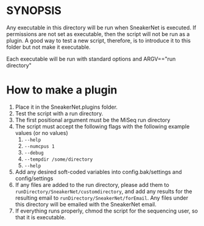 SYNOPSIS
========

Any executable in this directory will be run when SneakerNet is executed.  If 
permissions are not set as executable, then the script will not be run as a
plugin.  A good way to test a new script, therefore, is to introduce it to this 
folder but not make it executable.

Each executable will be run with standard options and ARGV=="run directory"

How to make a plugin
====================

1. Place it in the SneakerNet.plugins folder.
2. Test the script with a run directory.
  1. The first positional argument must be the MiSeq run directory
  2. The script must accept the following flags with the following example 
     values (or no values)
     1. `--help`
     2. `--numcpus 1`
     3. `--debug`
     4. `--tempdir /some/directory`
     5. `--help`
  3. Add any desired soft-coded variables into config.bak/settings and config/settings
  4. If any files are added to the run directory, please add them to 
     `runDirectory/SneakerNet/customdirectory`, and add any results for the
     resulting email to `runDirectory/SneakerNet/forEmail`. Any files under
     this directory will be emailed with the SneakerNet email.
3. If everything runs properly, chmod the script for the sequencing user, so
   that it is executable.